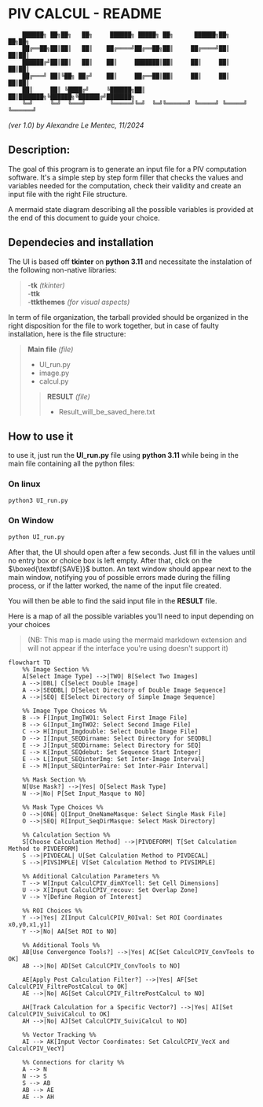 # PIV CALCUL - README
        ██████╗ ██╗██╗   ██╗     ██████╗ █████╗ ██╗      ██████╗██╗   ██╗██╗     
        ██╔══██╗██║██║   ██║    ██╔════╝██╔══██╗██║     ██╔════╝██║   ██║██║     
        ██████╔╝██║██║   ██║    ██║     ███████║██║     ██║     ██║   ██║██║     
        ██╔═══╝ ██║╚██╗ ██╔╝    ██║     ██╔══██║██║     ██║     ██║   ██║██║     
        ██║     ██║ ╚████╔╝     ╚██████╗██║  ██║███████╗╚██████╗╚██████╔╝███████╗
        ╚═╝     ╚═╝  ╚═══╝       ╚═════╝╚═╝  ╚═╝╚══════╝ ╚═════╝ ╚═════╝ ╚══════╝
                                                                             
*(ver 1.0) by Alexandre Le Mentec, 11/2024*

## Description:
The goal of this program is to generate an input file for a PIV computation software. It's a simple step by step form filler that checks the values and variables needed for the computation, check their validity and create an input file with the right File structure.

A mermaid state diagram describing all the possible variables is provided at the end of this document to guide your choice.

## Dependecies and installation
The UI is based off **tkinter** on **python 3.11** and necessitate the instalation of the following non-native libraries:
> -**tk** *(tkinter)*\
> -**ttk** \
> -**ttkthemes** *(for visual aspects)*

In term of file organization, the tarball provided should be organized in the right disposition for the file to work together, but in case of faulty installation, here is the file structure:

> **Main file** *(file)*
> - UI_run.py
> - image.py
> - calcul.py
>> **RESULT** *(file)*
>> - Result_will_be_saved_here.txt

## How to use it
to use it, just run the **UI_run.py** file using **python 3.11** while being in the main file containing all the python files:

### On linux
```bash
python3 UI_run.py
```
### On Window
```bash
python UI_run.py
```

After that, the UI should open after a few seconds. 
Just fill in the values until no entry box or choice box is left empty. 
After that, click on the $\boxed{\textbf{SAVE}}$ button.
An text window should appear next to the main window, notifying you of possible errors made during the filling process, or if the latter worked, the name of the input file created.

You will then be able to find the said input file in the **RESULT** file.

Here is a map of all the possible variables you'll need to input depending on your choices
> (NB: This map is made using the mermaid markdown extension and will not appear if the interface you're using doesn't support it)

```mermaid
flowchart TD
    %% Image Section %%
    A[Select Image Type] -->|TWO| B[Select Two Images]
    A -->|DBL| C[Select Double Image]
    A -->|SEQDBL| D[Select Directory of Double Image Sequence]
    A -->|SEQ| E[Select Directory of Simple Image Sequence]
    
    %% Image Type Choices %%
    B --> F[Input_ImgTWO1: Select First Image File]
    B --> G[Input_ImgTWO2: Select Second Image File]
    C --> H[Input_Imgdouble: Select Double Image File]
    D --> I[Input_SEQDirname: Select Directory for SEQDBL]
    E --> J[Input_SEQDirname: Select Directory for SEQ]
    E --> K[Input_SEQdebut: Set Sequence Start Integer]
    E --> L[Input_SEQinterImg: Set Inter-Image Interval]
    E --> M[Input_SEQinterPaire: Set Inter-Pair Interval]

    %% Mask Section %%
    N[Use Mask?] -->|Yes| O[Select Mask Type]
    N -->|No| P[Set Input_Masque to NO]

    %% Mask Type Choices %%
    O -->|ONE| Q[Input_OneNameMasque: Select Single Mask File]
    O -->|SEQ| R[Input_SeqDirMasque: Select Mask Directory]

    %% Calculation Section %%
    S[Choose Calculation Method] -->|PIVDEFORM| T[Set Calculation Method to PIVDEFORM]
    S -->|PIVDECAL| U[Set Calculation Method to PIVDECAL]
    S -->|PIVSIMPLE| V[Set Calculation Method to PIVSIMPLE]

    %% Additional Calculation Parameters %%
    T --> W[Input CalculCPIV_dimXYcell: Set Cell Dimensions]
    U --> X[Input CalculCPIV_recouv: Set Overlap Zone]
    V --> Y[Define Region of Interest]

    %% ROI Choices %%
    Y -->|Yes| Z[Input CalculCPIV_ROIval: Set ROI Coordinates x0,y0,x1,y1]
    Y -->|No| AA[Set ROI to NO]

    %% Additional Tools %%
    AB[Use Convergence Tools?] -->|Yes| AC[Set CalculCPIV_ConvTools to OK]
    AB -->|No| AD[Set CalculCPIV_ConvTools to NO]

    AE[Apply Post Calculation Filter?] -->|Yes| AF[Set CalculCPIV_FiltrePostCalcul to OK]
    AE -->|No| AG[Set CalculCPIV_FiltrePostCalcul to NO]

    AH[Track Calculation for a Specific Vector?] -->|Yes| AI[Set CalculCPIV_SuiviCalcul to OK]
    AH -->|No| AJ[Set CalculCPIV_SuiviCalcul to NO]

    %% Vector Tracking %%
    AI --> AK[Input Vector Coordinates: Set CalculCPIV_VecX and CalculCPIV_VecY]

    %% Connections for clarity %%
    A --> N
    N --> S
    S --> AB
    AB --> AE
    AE --> AH


```